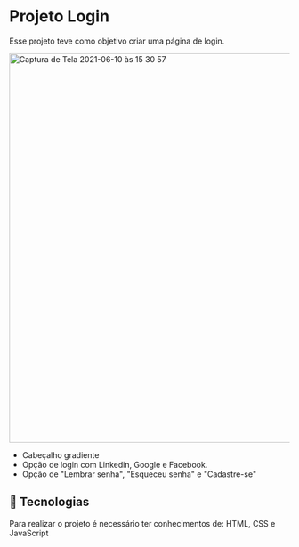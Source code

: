 # Projeto Login
Esse projeto teve como objetivo criar uma página de login.

<img width="700" alt="Captura de Tela 2021-06-10 às 15 30 57" src="https://user-images.githubusercontent.com/84260347/121579548-30a81800-ca02-11eb-8ae0-332261d37acf.png">

- Cabeçalho gradiente
- Opção de login com Linkedin, Google e Facebook.
- Opção de "Lembrar senha", "Esqueceu senha" e "Cadastre-se"

## 🚀 Tecnologias

Para realizar o projeto é necessário ter conhecimentos de: HTML, CSS e JavaScript
